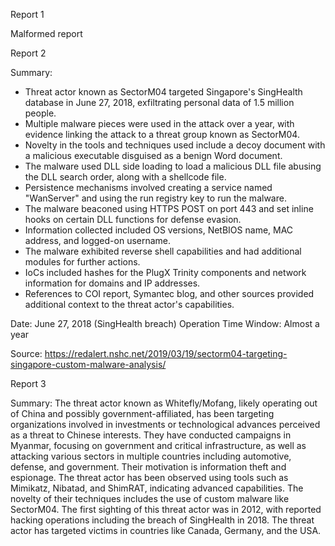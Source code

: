
Report 1

Malformed report





Report 2

Summary:

- Threat actor known as SectorM04 targeted Singapore's SingHealth database in June 27, 2018, exfiltrating personal data of 1.5 million people.
- Multiple malware pieces were used in the attack over a year, with evidence linking the attack to a threat group known as SectorM04.
- Novelty in the tools and techniques used include a decoy document with a malicious executable disguised as a benign Word document.
- The malware used DLL side loading to load a malicious DLL file abusing the DLL search order, along with a shellcode file.
- Persistence mechanisms involved creating a service named "WanServer" and using the run registry key to run the malware.
- The malware beaconed using HTTPS POST on port 443 and set inline hooks on certain DLL functions for defense evasion.
- Information collected included OS versions, NetBIOS name, MAC address, and logged-on username.
- The malware exhibited reverse shell capabilities and had additional modules for further actions.
- IoCs included hashes for the PlugX Trinity components and network information for domains and IP addresses.
- References to COI report, Symantec blog, and other sources provided additional context to the threat actor's capabilities.

Date: June 27, 2018 (SingHealth breach)
Operation Time Window: Almost a year

Source: https://redalert.nshc.net/2019/03/19/sectorm04-targeting-singapore-custom-malware-analysis/





Report 3

Summary:
The threat actor known as Whitefly/Mofang, likely operating out of China and possibly government-affiliated, has been targeting organizations involved in investments or technological advances perceived as a threat to Chinese interests. They have conducted campaigns in Myanmar, focusing on government and critical infrastructure, as well as attacking various sectors in multiple countries including automotive, defense, and government. Their motivation is information theft and espionage. The threat actor has been observed using tools such as Mimikatz, Nibatad, and ShimRAT, indicating advanced capabilities. The novelty of their techniques includes the use of custom malware like SectorM04. The first sighting of this threat actor was in 2012, with reported hacking operations including the breach of SingHealth in 2018. The threat actor has targeted victims in countries like Canada, Germany, and the USA.


